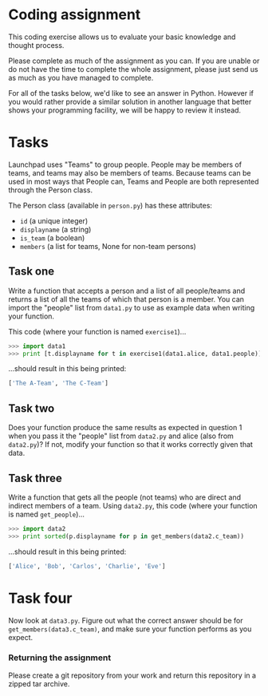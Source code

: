# Coding assignment

This coding exercise allows us to evaluate your basic knowledge and thought
process.

Please complete as much of the assignment as you can. If you are unable or do
not have the time to complete the whole assignment, please just send us as much
as you have managed to complete.

For all of the tasks below, we'd like to see an answer in Python. However if
you would rather provide a similar solution in another language that better
shows your programming facility, we will be happy to review it instead.

# Tasks

Launchpad uses "Teams" to group people.  People may be members of teams, and
teams may also be members of teams.  Because teams can be used in most ways
that People can, Teams and People are both represented through the Person
class.

The Person class (available in `person.py`) has these attributes:

- `id` (a unique integer)
- `displayname` (a string)
- `is_team` (a boolean)
- `members` (a list for teams, None for non-team persons)


## Task one

Write a function that accepts a person and a list of all
people/teams and returns a list of all the teams of which that
person is a member. You can import the "people" list from
`data1.py` to use as example data when writing your function.

This code (where your function is named `exercise1`)...

``` python
>>> import data1
>>> print [t.displayname for t in exercise1(data1.alice, data1.people)]
```

...should result in this being printed:

``` python
['The A-Team', 'The C-Team']
```

## Task two

Does your function produce the same results as expected in
question 1 when you pass it the "people" list from `data2.py`
and alice (also from `data2.py`)?  If not, modify your function
so that it works correctly given that data.

## Task three

Write a function that gets all the people (not teams) who are
direct and indirect members of a team.  Using `data2.py`, this code
(where your function is named `get_people`)...

``` python
>>> import data2
>>> print sorted(p.displayname for p in get_members(data2.c_team))
```

...should result in this being printed:

``` python
['Alice', 'Bob', 'Carlos', 'Charlie', 'Eve']
```

# Task four

Now look at `data3.py`.  Figure out what the correct answer should be for
`get_members(data3.c_team)`, and make sure your function performs as you
expect.

### Returning the assignment

Please create a git repository from your work and return this repository in a
zipped tar archive.

